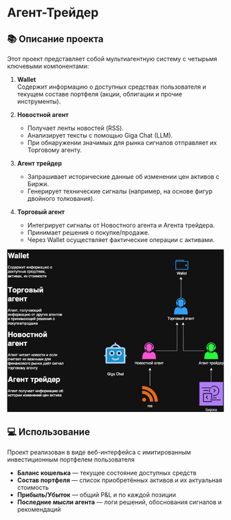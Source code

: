 # Агент-Трейдер

## 📚 Описание проекта

Этот проект представляет собой мультиагентную систему с четырьмя ключевыми компонентами:

1. **Wallet**  
   Содержит информацию о доступных средствах пользователя и текущем составе портфеля (акции, облигации и прочие инструменты).

2. **Новостной агент**  
   - Получает ленты новостей (RSS).  
   - Анализирует тексты с помощью Giga Chat (LLM).  
   - При обнаружении значимых для рынка сигналов отправляет их Торговому агенту.

3. **Агент трейдер**  
   - Запрашивает исторические данные об изменении цен активов с Биржи.  
   - Генерирует технические сигналы (например, на основе фигур двойного толкования).

4. **Торговый агент**  
   - Интегрирует сигналы от Новостного агента и Агента трейдера.  
   - Принимает решения о покупке/продаже.  
   - Через Wallet осуществляет фактические операции с активами.

![Project diagram](diagram.jpg)

## 💻 Использование

Проект реализован в виде веб-интерфейса с имитированным инвестиционным портфелем пользователя

- **Баланс кошелька** — текущее состояние доступных средств  
- **Состав портфеля** — список приобретённых активов и их актуальная стоимость  
- **Прибыль/Убыток** — общий P&L и по каждой позиции  
- **Последние мысли агента** — логи решений, обоснования сигналов и рекомендаций  
